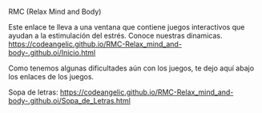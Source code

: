 RMC (Relax Mind and Body)

Este enlace te lleva a una ventana que contiene juegos interactivos que ayudan a la estimulación del estrés. Conoce nuestras dinamicas. 
https://codeangelic.github.io/RMC-Relax_mind_and-body-.github.oi/Inicio.html

Como tenemos algunas dificultades aún con los juegos, te dejo aquí abajo los enlaces de los juegos.

Sopa de letras: https://codeangelic.github.io/RMC-Relax_mind_and-body-.github.oi/Sopa_de_Letras.html
